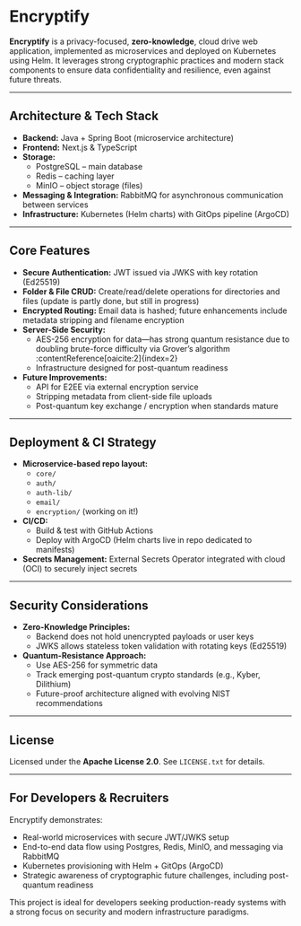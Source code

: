 # Encryptify

**Encryptify** is a privacy-focused, **zero-knowledge**, cloud drive web application, implemented as microservices and deployed on Kubernetes using Helm. It leverages strong cryptographic practices and modern stack components to ensure data confidentiality and resilience, even against future threats.

---

##  Architecture & Tech Stack

- **Backend:** Java + Spring Boot (microservice architecture)
- **Frontend:** Next.js & TypeScript
- **Storage:**
  - PostgreSQL – main database
  - Redis – caching layer
  - MinIO – object storage (files)
- **Messaging & Integration:** RabbitMQ for asynchronous communication between services
- **Infrastructure:** Kubernetes (Helm charts) with GitOps pipeline (ArgoCD)

---

##  Core Features

- **Secure Authentication:** JWT issued via JWKS with key rotation (Ed25519)
- **Folder & File CRUD:** Create/read/delete operations for directories and files (update is partly done, but still in progress)
- **Encrypted Routing:** Email data is hashed; future enhancements include metadata stripping and filename encryption
- **Server-Side Security:**
  - AES-256 encryption for data—has strong quantum resistance due to doubling brute-force difficulty via Grover’s algorithm :contentReference[oaicite:2]{index=2}
  - Infrastructure designed for post-quantum readiness
- **Future Improvements:**
  - API for E2EE via external encryption service
  - Stripping metadata from client-side file uploads
  - Post-quantum key exchange / encryption when standards mature

---

##  Deployment & CI Strategy

- **Microservice-based repo layout:**
  - `core/`
  - `auth/`
  - `auth-lib/`
  - `email/`
  - `encryption/` (working on it!)
- **CI/CD:**
  - Build & test with GitHub Actions
  - Deploy with ArgoCD (Helm charts live in repo dedicated to manifests)
- **Secrets Management:** External Secrets Operator integrated with cloud (OCI) to securely inject secrets

---

##  Security Considerations

- **Zero-Knowledge Principles:**
  - Backend does not hold unencrypted payloads or user keys
  - JWKS allows stateless token validation with rotating keys (Ed25519)
- **Quantum-Resistance Approach:**
  - Use AES-256 for symmetric data
  - Track emerging post-quantum crypto standards (e.g., Kyber, Dilithium)
  - Future-proof architecture aligned with evolving NIST recommendations

---

##  License

Licensed under the **Apache License 2.0**. See `LICENSE.txt` for details.

---

##  For Developers & Recruiters

Encryptify demonstrates:
- Real-world microservices with secure JWT/JWKS setup
- End-to-end data flow using Postgres, Redis, MinIO, and messaging via RabbitMQ
- Kubernetes provisioning with Helm + GitOps (ArgoCD)
- Strategic awareness of cryptographic future challenges, including post-quantum readiness

This project is ideal for developers seeking production-ready systems with a strong focus on security and modern infrastructure paradigms.
